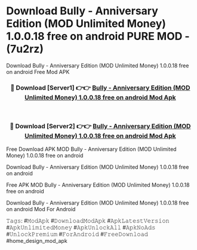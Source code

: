 # Download Bully - Anniversary Edition (MOD Unlimited Money) 1.0.0.18 free on android PURE MOD - (7u2rz)
Download Bully - Anniversary Edition (MOD Unlimited Money) 1.0.0.18 free on android Free Mod APK

<div align="center">
<h3>🔴 Download [Server1] 👉👉 <a href="https://apk-comot.site?title=Bully_-_Anniversary_Edition_(MOD_Unlimited_Money)_1.0.0.18_free_on_android">Bully - Anniversary Edition (MOD Unlimited Money) 1.0.0.18 free on android Mod Apk</a></h3><br>

<h3>🔴 Download [Server2] 👉👉 <a href="https://apk-comot.site?title=Bully_-_Anniversary_Edition_(MOD_Unlimited_Money)_1.0.0.18_free_on_android">Bully - Anniversary Edition (MOD Unlimited Money) 1.0.0.18 free on android Mod Apk</a></h3>
</div>


Free Download APK MOD Bully - Anniversary Edition (MOD Unlimited Money) 1.0.0.18 free on android

Download Bully - Anniversary Edition (MOD Unlimited Money) 1.0.0.18 free on android 

Free APK MOD Bully - Anniversary Edition (MOD Unlimited Money) 1.0.0.18 free on android 

Download Bully - Anniversary Edition (MOD Unlimited Money) 1.0.0.18 free on android Mod For Android

𝚃𝚊𝚐𝚜: #𝙼𝚘𝚍𝙰𝚙𝚔 #𝙳𝚘𝚠𝚗𝚕𝚘𝚊𝚍𝙼𝚘𝚍𝙰𝚙𝚔 #𝙰𝚙𝚔𝙻𝚊𝚝𝚎𝚜𝚝𝚅𝚎𝚛𝚜𝚒𝚘𝚗 #𝙰𝚙𝚔𝚄𝚗𝚕𝚒𝚖𝚒𝚝𝚎𝚍𝙼𝚘𝚗𝚎𝚢 #𝙰𝚙𝚔𝚄𝚗𝚕𝚘𝚌𝚔𝙰𝚕𝚕 #𝙰𝚙𝚔𝙽𝚘𝙰𝚍𝚜 #𝚄𝚗𝚕𝚘𝚌𝚔𝙿𝚛𝚎𝚖𝚒𝚞𝚖 #𝙵𝚘𝚛𝙰𝚗𝚍𝚛𝚘𝚒𝚍 #𝙵𝚛𝚎𝚎𝙳𝚘𝚠𝚗𝚕𝚘𝚊𝚍 #home_design_mod_apk